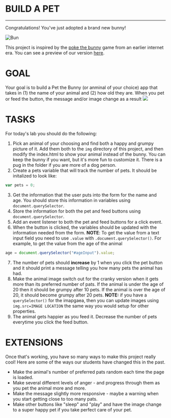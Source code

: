 # BUILD A PET
-------------------
Congratulations! You've just adopted a brand new bunny!

![Bun](https://media.giphy.com/media/3oz8xHsoGJwIzvSNGM/giphy.gif)

This project is inspired by the [poke the bunny](https://youtu.be/MiVEvAQOV4U?t=8) game from an earlier internet era. You can see a preview of our version [here](https://build-a-pet-exemplar-apcsp.glitch.me).

GOAL
=========
Your goal is to build a Pet the Bunny (or anminal of your choice) app that takes in (1) the name of your animal and (2) how old they are. When you pet or feed the button, the message and/or image change as a result
![](https://media.giphy.com/media/cPN85BCDqkRZkLD8Kd/giphy.gif)

TASKS
=========
For today's lab you should do the following:
1. Pick an animal of your choosing and find both a happy and grumpy picture of it. Add them both to the `img` directory of this project, and then modify the index.html to show your animal instead of the bunny. You can keep the bunny if you want, but it's more fun to customize it. There is a pug in the folder if you are more of a dog person.
1. Create a pets variable that will track the number of pets. It should be initalized to look like:
```javascript
var pets = 0;
```
3. Get the information that the user puts into the form for the name and age. You should store this information in variables using `document.querySelector`.
4. Store the information for both the pet and feed buttons using `document.querySelector`.
5. Add an event listener to both the pet and feed buttons for a click event.
6. When the button is clicked, the variables should be updated with the information needed from the form.
**NOTE**: To get the value from a text input field you need to use `.value` with `.document.querySelector()`. For example, to get the value from the age of the animal
```javascript
age = document.querySelector("#ageInput").value;
```
7. The number of pets should **increase** by 1 when you click the pet button and it should print a message telling you how many pets the animal has had.
8. Make the animal image switch out for the cranky version when it gets more than its preferred number of pats. If the animal is under the age of 20 then it should be grumpy after 10 pets. If the animal is over the age of 20, it should become grumpy after 20 pets. **NOTE:** if you have a `querySelector()` for the imapgaea, then you can update images using `img.src=IMAGE LOCATION` the same way you would setup for other properties.
9. The animal gets happier as you feed it. Decrease the number of pets everytime you click the feed button.

EXTENSIONS
============
Once that's working, you have so many ways to make this project really cool! Here are some of the ways our students have changed this in the past.
* Make the animal's number of preferred pats random each time the page is loaded.
* Make several different levels of anger - and progress through them as you pet the animal more and more.
* Make the message slightly more responsive - maybe a warning when you start getting close to too many pats.
* Make other buttons like "sleep" and "play" and have the image change to a super happy pet if you take perfect care of your pet.
